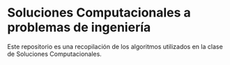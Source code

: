 # Soluciones Computacionales a problemas de ingeniería

Este repositorio es una recopilación de los algoritmos utilizados en la clase de Soluciones Computacionales. 
